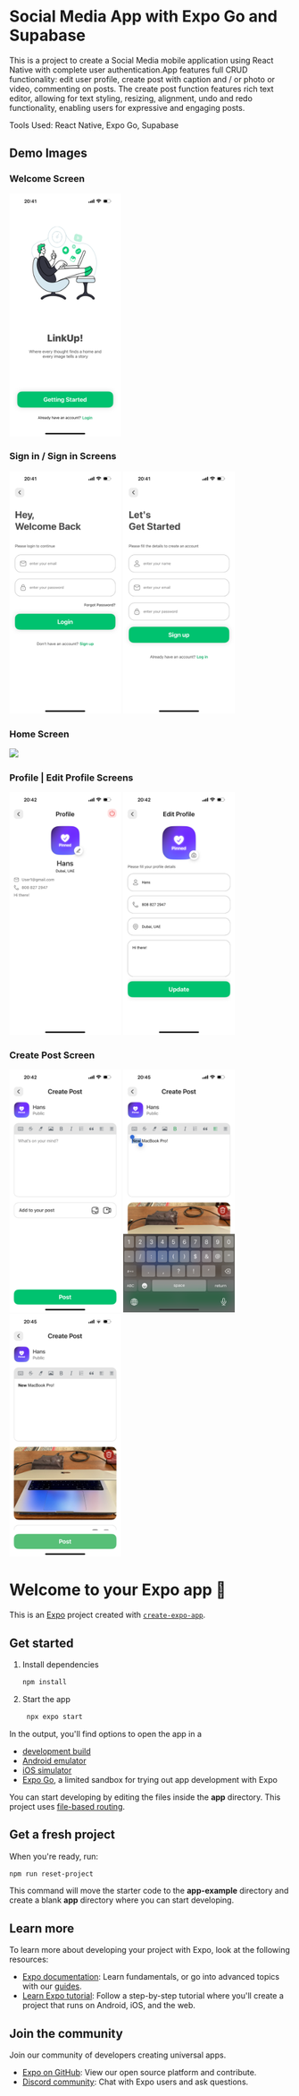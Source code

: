 # Social Media App with Expo Go and Supabase

This is a project to create a Social Media mobile application using React Native with complete user authentication.App features full CRUD functionality: edit user profile, create post with caption and / or photo or video, commenting on posts. The create post function features rich text editor, allowing for text styling, resizing, alignment, undo and redo functionality, enabling users for expressive and engaging posts.

Tools Used: React Native, Expo Go, Supabase

## Demo Images

### Welcome Screen

<img src="assets/screenshots/welcome.PNG" width="200" />

### Sign in / Sign in Screens

<img src="assets/screenshots/signin.PNG" width="200" /> <img src="assets/screenshots/signup.PNG" width="200" />

### Home Screen

<img src="assets/screenshots/home.PNG" width="200" />

### Profile | Edit Profile Screens

<img src="assets/screenshots/profile.PNG" width="200" /> <img src="assets/screenshots/editprofile.PNG" width="200" />

### Create Post Screen

<img src="assets/screenshots/createpost1.PNG" width="200" /> <img src="assets/screenshots/createpost2.PNG" width="200" /> <img src="assets/screenshots/createpost3.PNG" width="200" />

# Welcome to your Expo app 👋

This is an [Expo](https://expo.dev) project created with [`create-expo-app`](https://www.npmjs.com/package/create-expo-app).

## Get started

1. Install dependencies

   ```bash
   npm install
   ```

2. Start the app

   ```bash
    npx expo start
   ```

In the output, you'll find options to open the app in a

- [development build](https://docs.expo.dev/develop/development-builds/introduction/)
- [Android emulator](https://docs.expo.dev/workflow/android-studio-emulator/)
- [iOS simulator](https://docs.expo.dev/workflow/ios-simulator/)
- [Expo Go](https://expo.dev/go), a limited sandbox for trying out app development with Expo

You can start developing by editing the files inside the **app** directory. This project uses [file-based routing](https://docs.expo.dev/router/introduction).

## Get a fresh project

When you're ready, run:

```bash
npm run reset-project
```

This command will move the starter code to the **app-example** directory and create a blank **app** directory where you can start developing.

## Learn more

To learn more about developing your project with Expo, look at the following resources:

- [Expo documentation](https://docs.expo.dev/): Learn fundamentals, or go into advanced topics with our [guides](https://docs.expo.dev/guides).
- [Learn Expo tutorial](https://docs.expo.dev/tutorial/introduction/): Follow a step-by-step tutorial where you'll create a project that runs on Android, iOS, and the web.

## Join the community

Join our community of developers creating universal apps.

- [Expo on GitHub](https://github.com/expo/expo): View our open source platform and contribute.
- [Discord community](https://chat.expo.dev): Chat with Expo users and ask questions.
